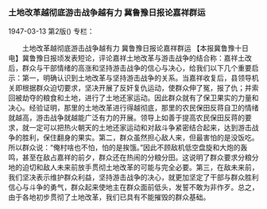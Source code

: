 ### 土地改革越彻底游击战争越有力  冀鲁豫日报论嘉祥群运

1947-03-13
第2版()
专栏：

　　土地改革越彻底游击战争越有力
    冀鲁豫日报论嘉祥群运
    【本报冀鲁豫十日电】冀鲁豫日报顷发表短论，评论嘉祥土地改革与游击战争的结合称：嘉祥土改后，群众与干部情绪的高涨和坚持游击战争的信心与决心，给我们以下几个重要启示：第一，明确认识到土地改革与坚持游击战争的关系。当嘉祥收复后，县领导机关即根据群众迫切要求，坚决开展了反奸复仇运动，使群众伸了冤，报了仇；并索回被劫夺的粮食和土地，进行了土地还家运动。因此群众就有了保卫果实的力量和决心。经验证明，那里的土地改革进行得越彻底，那里的农民保田反蒋自卫的情绪就越高，游击战争就越能广泛有力的开展。领导上如善于提高农民保田反蒋的要求，就一定可以把热火朝天的土地还家运动和对敌斗争紧密结合起来，达到游击战争的胜利，保住翻身的果实。第二，群众虽然担心敌人来，但最害怕的是没饭吃。所以群众说：“俺村啥也不怕，怕的是挨饿。”因此不顾敌机低空盘旋和大炮的轰鸣，甚至在敌占嘉祥的前夕，群众还在热闹的分粮分田。这说明了群众要求分粮分地的迫切和敌人未来前放手贯彻土地改革的可能与完全必要。第三，在敌未来前，我们坚决表示维护群众利益，坚持游击战争的决心，就更加坚定了干部与群众胜利信心与斗争的勇气，群众起来使地主在群众面前低头，发誓不敢为非作歹。总之，由于各地初步贯彻了土地改革，我们已具有不能摧毁的群众基础。
